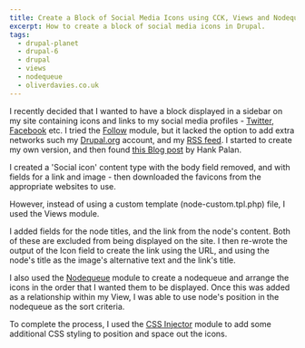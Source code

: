 ```yaml
---
title: Create a Block of Social Media Icons using CCK, Views and Nodequeue
excerpt: How to create a block of social media icons in Drupal.
tags:
  - drupal-planet
  - drupal-6
  - drupal
  - views
  - nodequeue
  - oliverdavies.co.uk
---
```

I recently decided that I wanted to have a block displayed in a sidebar on my site containing icons and links to my social media profiles - [Twitter](http://twitter.com/opdavies), [Facebook](http://facebook.com/opdavies) etc. I tried the [Follow](http://drupal.org/project/follow) module, but it lacked the option to add extra networks such my [Drupal.org](http://drupal.org/user/381388) account, and my [RSS feed](http://oliverdavies.co.uk/rss.xml). I started to create my own version, and then found [this Blog post](http://www.hankpalan.com/blog/drupal-themes/add-your-social-connections-drupal-icons) by Hank Palan.

I created a 'Social icon' content type with the body field removed, and with fields for a link and image - then downloaded the favicons from the appropriate websites to use.

However, instead of using a custom template (node-custom.tpl.php) file, I used the Views module.

I added fields for the node titles, and the link from the node's content. Both of these are excluded from being displayed on the site. I then re-wrote the output of the Icon field to create the link using the URL, and using the node's title as the image's alternative text and the link's title.

I also used the [Nodequeue](http://drupal.org/project/nodequeue) module to create a nodequeue and arrange the icons in the order that I wanted them to be displayed. Once this was added as a relationship within my View, I was able to use node's position in the nodequeue as the sort criteria.

To complete the process, I used the [CSS Injector](http://drupal.org/project/css_injector) module to add some additional CSS styling to position and space out the icons.
